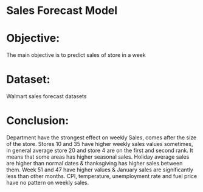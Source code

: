 # Sales Forecast Model
# Objective: 
The main objective is to predict sales of store in a week
# Dataset:
Walmart sales forecast datasets
# Conclusion:
Department have the strongest effect on weekly Sales, comes after the size of the store.
Stores 10 and 35 have higher weekly sales values sometimes, in general average store 20 and store 4 are on the first and second rank. It means that some areas has higher seasonal sales.
Holiday average sales are higher than normal dates & thanksgiving has higher sales between them.
Week 51 and 47 have higher values & January sales are significantly less than other months.
CPI, temperature, unemployment rate and fuel price have no pattern on weekly sales.



